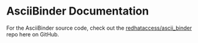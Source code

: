 # AsciiBinder Documentation
For the AsciiBinder source code, check out the [redhataccess/ascii_binder](https://github.com/redhataccess/ascii_binder) repo here on GitHub.
